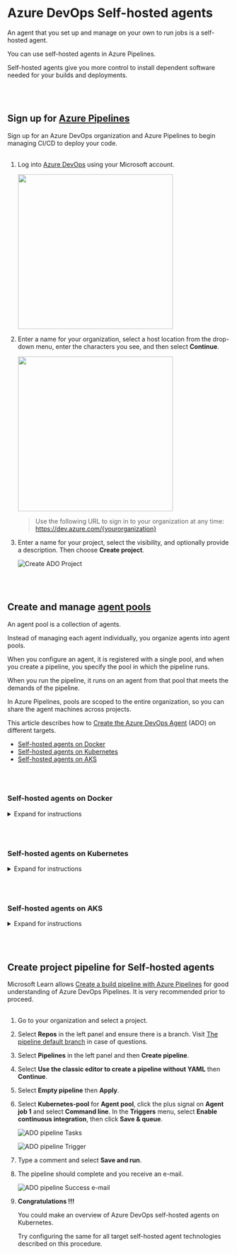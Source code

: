# Azure DevOps Self-hosted agents

An agent that you set up and manage on your own to run jobs is a self-hosted agent.

You can use self-hosted agents in Azure Pipelines.

Self-hosted agents give you more control to install dependent software needed for your builds and deployments.

<br><br>
## Sign up for [Azure Pipelines](https://learn.microsoft.com/en-us/azure/devops/pipelines/get-started/pipelines-sign-up?view=azure-devops)

Sign up for an Azure DevOps organization and Azure Pipelines to begin managing CI/CD to deploy your code. <br><br>

1. Log into [Azure DevOps](https://dev.azure.com/) using your Microsoft account.

   <img src="./images/ado-microsoft_account.png" width="350">

2. Enter a name for your organization, select a host location from the drop-down menu, enter the characters you see, and then select **Continue**.

   <img src="./images/ado-organization.png" width="350">

   > Use the following URL to sign in to your organization at any time: https://dev.azure.com/{yourorganization}

3. Enter a name for your project, select the visibility, and optionally provide a description. Then choose **Create project**.

   ![Create ADO Project](/images/ado-create_project.png)


<br><br>
## Create and manage [agent pools](https://learn.microsoft.com/en-us/azure/devops/pipelines/agents/pools-queues?view=azure-devops&tabs=yaml%2Cbrowser#create-agent-pools)

An agent pool is a collection of agents.

Instead of managing each agent individually, you organize agents into agent pools.

When you configure an agent, it is registered with a single pool, and when you create a pipeline, you specify the pool in which the pipeline runs.

When you run the pipeline, it runs on an agent from that pool that meets the demands of the pipeline.

In Azure Pipelines, pools are scoped to the entire organization, so you can share the agent machines across projects.

This article describes how to [Create the Azure DevOps Agent](https://learn.microsoft.com/en-us/azure/devops/pipelines/agents/pools-queues?view=azure-devops&tabs=yaml%2Cbrowser#create-agent-pools) (ADO) on different targets.

- [Self-hosted agents on Docker](#self-hosted-agents-on-docker)
- [Self-hosted agents on Kubernetes](#self-hosted-agents-on-kubernetes)
- [Self-hosted agents on AKS](#self-hosted-agents-on-aks)


<br><br>
### Self-hosted agents on **Docker**

<details>
<summary>Expand for instructions</summary>

<br><br>
To be successful and get the most of this section, you are encouraged to have the [Docker Runtime](https://docs.docker.com/docker-for-windows/install/) ready.
<br><br>

1. Go to your organization and select **Organization settings**.

   ![ADO Organization Settings](/images/ado-organization_settings.png)

2. Select **Agent pools** in the left panel under **Pipelines**.

   ![ADO Organization Settings Agent pools](/images/ado-organization_settings-agent_pools.png)

3. Select **Add pool**.

4. Select **Self-hosted** for **Pool type**, type **Docker-pool** as the **Name** of the agent pool and select **Create**.

   <img src="./images/docker-organization_settings-agent_pools-add.png" width="350">

5. Create in your machine a directory of your choice and navigate into it.

   > Picture for example only.

   ![Doker dir](/images/docker-local_dir.png)

6. Save the following content to file **```Dockerfile```**.

   ```
   FROM ubuntu:20.04
   RUN DEBIAN_FRONTEND=noninteractive apt-get update
   RUN DEBIAN_FRONTEND=noninteractive apt-get upgrade -y

   RUN DEBIAN_FRONTEND=noninteractive apt-get install -y -qq --no-install-recommends \
       apt-transport-https \
       apt-utils \
       ca-certificates \
       curl \
       git \
       iputils-ping \
       jq \
       lsb-release \
       software-properties-common

   RUN curl -sL https://aka.ms/InstallAzureCLIDeb | bash

   # Can be 'linux-x64', 'linux-arm64', 'linux-arm', 'rhel.6-x64'.
   ENV TARGETARCH=linux-x64

   WORKDIR /azp

   COPY ./start.sh .
   RUN chmod +x start.sh

   ENTRYPOINT [ "./start.sh" ]
   ```

7. Save the following content to file **```start.sh```**.

   ```
   #!/bin/bash
   set -e

   if [ -z "$AZP_URL" ]; then
       echo 1>&2 "error: missing AZP_URL environment variable"
       exit 1
   fi

   if [ -z "$AZP_TOKEN_FILE" ]; then
       if [ -z "$AZP_TOKEN" ]; then
           echo 1>&2 "error: missing AZP_TOKEN environment variable"
           exit 1
       fi

       AZP_TOKEN_FILE=/azp/.token
       echo -n $AZP_TOKEN > "$AZP_TOKEN_FILE"
   fi

   unset AZP_TOKEN

   if [ -n "$AZP_WORK" ]; then
       mkdir -p "$AZP_WORK"
   fi

   export AGENT_ALLOW_RUNASROOT="1"

   cleanup() {
       if [ -e config.sh ]; then
           print_header "Cleanup. Removing Azure Pipelines agent..."

           # If the agent has some running jobs, the configuration removal process will fail.
           # So, give it some time to finish the job.
           while true; do
               ./config.sh remove --unattended --auth PAT --token $(cat "$AZP_TOKEN_FILE") && break

               echo "Retrying in 30 seconds..."
               sleep 30
           done
       fi
   }

   print_header() {
       lightcyan='\033[1;36m'
       nocolor='\033[0m'
       echo -e "${lightcyan}$1${nocolor}"
   }

   # Let the agent ignore the token env variables
   export VSO_AGENT_IGNORE=AZP_TOKEN,AZP_TOKEN_FILE

   print_header "1. Determining matching Azure Pipelines agent..."

   AZP_AGENT_PACKAGES=$(curl -LsS \
       -u user:$(cat "$AZP_TOKEN_FILE") \
       -H 'Accept:application/json;' \
       "$AZP_URL/_apis/distributedtask/packages/agent?platform=$TARGETARCH&top=1")

   AZP_AGENT_PACKAGE_LATEST_URL=$(echo "$AZP_AGENT_PACKAGES" | jq -r '.value[0].downloadUrl')

   if [ -z "$AZP_AGENT_PACKAGE_LATEST_URL" -o "$AZP_AGENT_PACKAGE_LATEST_URL" == "null" ]; then
       echo 1>&2 "error: could not determine a matching Azure Pipelines agent"
       echo 1>&2 "check that account '$AZP_URL' is correct and the token is valid for that account"
       exit 1
   fi

   print_header "2. Downloading and extracting Azure Pipelines agent..."

   curl -LsS $AZP_AGENT_PACKAGE_LATEST_URL | tar -xz & wait $!

   source ./env.sh

   print_header "3. Configuring Azure Pipelines agent..."

   ./config.sh --unattended \
       --agent "${AZP_AGENT_NAME:-$(hostname)}" \
       --url "$AZP_URL" \
       --auth PAT \
       --token $(cat "$AZP_TOKEN_FILE") \
       --pool "${AZP_POOL:-Default}" \
       --work "${AZP_WORK:-_work}" \
       --replace \
       --acceptTeeEula & wait $!

   print_header "4. Running Azure Pipelines agent..."

   trap 'cleanup; exit 0' EXIT
   trap 'cleanup; exit 130' INT
   trap 'cleanup; exit 143' TERM

   chmod +x ./run-docker.sh

   # To be aware of TERM and INT signals call run.sh
   # Running it with the --once flag at the end will shut down the agent after the build is executed
   ./run-docker.sh "$@" & wait $!
   ```

8. Build the container and push it into a Container Registry repository of your choice.

   ```console
   docker build -t kledsonhugo/adoagent:latest .
   docker push kledsonhugo/adoagent:latest
   ```

   > **Warning**

   > Replace ```kledsonhugo``` by your Container Registry account.

9. Run the container.

   ```console
   docker run \
       -e AZP_URL=$AZP_URL \
       -e AZP_TOKEN=$AZP_TOKEN \
       -e AZP_POOL=Docker-pool \
       kledsonhugo/adoagent:latest
   ```

   > **Warning**

   > You need replace ```$AZP_URL``` and ```$AZP_TOKEN``` with your ADO url and token.

   > Replace ```kledsonhugo``` by your Container Registry account.

   | Env Var | Description |
   |----------|---------------|
   | `AZP_URL` | The URL of the Azure DevOps or Azure DevOps Server instance. |
   | `AZP_TOKEN` | [Personal Access Token](https://learn.microsoft.com/en-us/azure/devops/organizations/accounts/use-personal-access-tokens-to-authenticate?view=azure-devops&amp%3Btabs=Windows&tabs=Windows) (PAT) with Agent Pools (read, manage) scope, created by a user who has permission to configure agents, at AZP_URL. |

10. Go to your **Organization settings**, select **Agent pools** and select **Docker-pool**.

11. You should now see your Docker containers connected in the **Agents** menu.

    ![ADO agent pool with connected agent](/images/docker-agents_connected.png)

    > You can run multiple containers in paralel as you want. In the picture there are 2 running as example.

</details>

<br><br>
### Self-hosted agents on **Kubernetes**

<details>
<summary>Expand for instructions</summary>

<br><br>
A [Kubernetes](https://kubernetes.io/docs/tasks/tools/) active software is required to perform this setion.
<br><br>

1. Go to your organization and select **Organization settings**.

   ![ADO Organization Settings](/images/ado-organization_settings.png)

2. Select **Agent pools** in the left panel under **Pipelines**.

   ![ADO Organization Settings Agent pools](/images/ado-organization_settings-agent_pools.png)

3. Select **Add pool**.

4. Select **Self-hosted** for **Pool type**, type **Kubernetes-pool** as the **Name** of the agent pool and select **Create**.

   <img src="./images/kubernetes-organization_settings-agent_pools-add.png" width="350">

5. Create in your machine a directory of your choice and navigate into it.

   > Picture for example only.

   ![Doker dir](/images/kubernetes-local_dir.png)

6. Save the following content to file **```Dockerfile```**.

   ```
   FROM ubuntu:20.04
   RUN DEBIAN_FRONTEND=noninteractive apt-get update
   RUN DEBIAN_FRONTEND=noninteractive apt-get upgrade -y

   RUN DEBIAN_FRONTEND=noninteractive apt-get install -y -qq --no-install-recommends \
       apt-transport-https \
       apt-utils \
       ca-certificates \
       curl \
       git \
       iputils-ping \
       jq \
       lsb-release \
       software-properties-common

   RUN curl -sL https://aka.ms/InstallAzureCLIDeb | bash

   # Can be 'linux-x64', 'linux-arm64', 'linux-arm', 'rhel.6-x64'.
   ENV TARGETARCH=linux-x64

   WORKDIR /azp

   COPY ./start.sh .
   RUN chmod +x start.sh

   ENTRYPOINT [ "./start.sh" ]
   ```

7. Save the following content to file **```start.sh```**.

   ```
   #!/bin/bash
   set -e

   if [ -z "$AZP_URL" ]; then
       echo 1>&2 "error: missing AZP_URL environment variable"
       exit 1
   fi

   if [ -z "$AZP_TOKEN_FILE" ]; then
       if [ -z "$AZP_TOKEN" ]; then
           echo 1>&2 "error: missing AZP_TOKEN environment variable"
           exit 1
       fi

       AZP_TOKEN_FILE=/azp/.token
       echo -n $AZP_TOKEN > "$AZP_TOKEN_FILE"
   fi

   unset AZP_TOKEN

   if [ -n "$AZP_WORK" ]; then
       mkdir -p "$AZP_WORK"
   fi

   export AGENT_ALLOW_RUNASROOT="1"

   cleanup() {
       if [ -e config.sh ]; then
           print_header "Cleanup. Removing Azure Pipelines agent..."

           # If the agent has some running jobs, the configuration removal process will fail.
           # So, give it some time to finish the job.
           while true; do
               ./config.sh remove --unattended --auth PAT --token $(cat "$AZP_TOKEN_FILE") && break

               echo "Retrying in 30 seconds..."
               sleep 30
           done
       fi
   }

   print_header() {
       lightcyan='\033[1;36m'
       nocolor='\033[0m'
       echo -e "${lightcyan}$1${nocolor}"
   }

   # Let the agent ignore the token env variables
   export VSO_AGENT_IGNORE=AZP_TOKEN,AZP_TOKEN_FILE

   print_header "1. Determining matching Azure Pipelines agent..."

   AZP_AGENT_PACKAGES=$(curl -LsS \
       -u user:$(cat "$AZP_TOKEN_FILE") \
       -H 'Accept:application/json;' \
       "$AZP_URL/_apis/distributedtask/packages/agent?platform=$TARGETARCH&top=1")

   AZP_AGENT_PACKAGE_LATEST_URL=$(echo "$AZP_AGENT_PACKAGES" | jq -r '.value[0].downloadUrl')

   if [ -z "$AZP_AGENT_PACKAGE_LATEST_URL" -o "$AZP_AGENT_PACKAGE_LATEST_URL" == "null" ]; then
       echo 1>&2 "error: could not determine a matching Azure Pipelines agent"
       echo 1>&2 "check that account '$AZP_URL' is correct and the token is valid for that account"
       exit 1
   fi

   print_header "2. Downloading and extracting Azure Pipelines agent..."

   curl -LsS $AZP_AGENT_PACKAGE_LATEST_URL | tar -xz & wait $!

   source ./env.sh

   print_header "3. Configuring Azure Pipelines agent..."

   ./config.sh --unattended \
       --agent "${AZP_AGENT_NAME:-$(hostname)}" \
       --url "$AZP_URL" \
       --auth PAT \
       --token $(cat "$AZP_TOKEN_FILE") \
       --pool "${AZP_POOL:-Default}" \
       --work "${AZP_WORK:-_work}" \
       --replace \
       --acceptTeeEula & wait $!

   print_header "4. Running Azure Pipelines agent..."

   trap 'cleanup; exit 0' EXIT
   trap 'cleanup; exit 130' INT
   trap 'cleanup; exit 143' TERM

   chmod +x ./run-docker.sh

   # To be aware of TERM and INT signals call run.sh
   # Running it with the --once flag at the end will shut down the agent after the build is executed
   ./run-docker.sh "$@" & wait $!
   ```

8. Build the container and push it into a Container Registry repository of your choice.

   ```console
   docker build -t kledsonhugo/adoagent:latest .
   docker push kledsonhugo/adoagent:latest
   ```

   > **Warning**

   > Replace ```kledsonhugo``` by your Container Registry account.

9. Save the following content to file **```deployment.yml```**.

   ```
   apiVersion: apps/v1
   kind: Deployment
   metadata:
   name: adoagent-deployment
   spec:
   selector:
       matchLabels:
       app: adoagent
   replicas: 2
   template:
       metadata:
       labels:
           app: adoagent
       spec:
       containers:
       - name: adoagent
           image: kledsonhugo/adoagent:latest
           env:
           - name: AZP_URL
             value: https://dev.azure.com/csu-csa-appinnovation
           - name: AZP_TOKEN
             value: XXXXXXXXXXXXXXXXXXXXXXXXXXXXX
           - name: AZP_POOL
             value: Kubernetes-pool
   ```

   > **Warning**

   > You need replace values for vars ```AZP_URL``` and ```AZP_TOKEN``` with your ADO url and token.

   > Replace ```kledsonhugo``` by your Container Registry account.

   | Env Var | Description |
   |----------|---------------|
   | `AZP_URL` | The URL of the Azure DevOps or Azure DevOps Server instance. |
   | `AZP_TOKEN` | [Personal Access Token](https://learn.microsoft.com/en-us/azure/devops/organizations/accounts/use-personal-access-tokens-to-authenticate?view=azure-devops&amp%3Btabs=Windows&tabs=Windows) (PAT) with Agent Pools (read, manage) scope, created by a user who has permission to configure agents, at AZP_URL. |

10. Deploy the Kubernetes pods.

    ```console
    kubectl apply -f deployment.yml
    ```

11. Validate if the Kubernetes pods are running with command ```kubectl get pods -o wide```.

    ![ADO agent running](/images/kubernetes-pods_running.png)

12. Go to your **Organization settings**, select **Agent pools** and select **Kubernetes-pool**.

13. You should now see your Kubernetes pods connected in the **Agents** menu.

    ![ADO agent connected](/images/kubernetes-agents_connected.png)

    > You can run multiple pods as you want. In the picture there are 2 online as example only.

</details>

<br><br>
### Self-hosted agents on **AKS**

<details>
<summary>Expand for instructions</summary>

<br><br>
The [Azure Command-Line Interface (CLI)](https://learn.microsoft.com/en-us/cli/azure/what-is-azure-cli) is required to perform this section.
<br><br>

1. Go to your organization and select **Organization settings**.

   ![ADO Organization Settings](/images/ado-organization_settings.png)

2. Select **Agent pools** in the left panel under **Pipelines**.

   ![ADO Organization Settings Agent pools](/images/ado-organization_settings-agent_pools.png)

3. Select **Add pool**.

4. Select **Self-hosted** for **Pool type**, type **AKS-pool** as the **Name** of the agent pool and select **Create**.

   <img src="./images/aks-organization_settings-agent_pools-add.png" width="350">

5. Create in your machine a directory of your choice and navigate into it.

   > Picture for example only.

   ![Doker dir](/images/aks-local_dir.png)

6. Save the following content to file **```Dockerfile```**.

   ```
   FROM ubuntu:20.04
   RUN DEBIAN_FRONTEND=noninteractive apt-get update
   RUN DEBIAN_FRONTEND=noninteractive apt-get upgrade -y

   RUN DEBIAN_FRONTEND=noninteractive apt-get install -y -qq --no-install-recommends \
       apt-transport-https \
       apt-utils \
       ca-certificates \
       curl \
       git \
       iputils-ping \
       jq \
       lsb-release \
       software-properties-common

   RUN curl -sL https://aka.ms/InstallAzureCLIDeb | bash

   # Can be 'linux-x64', 'linux-arm64', 'linux-arm', 'rhel.6-x64'.
   ENV TARGETARCH=linux-x64

   WORKDIR /azp

   COPY ./start.sh .
   RUN chmod +x start.sh

   ENTRYPOINT [ "./start.sh" ]
   ```

7. Save the following content to file **```start.sh```**.

   ```
   #!/bin/bash
   set -e

   if [ -z "$AZP_URL" ]; then
       echo 1>&2 "error: missing AZP_URL environment variable"
       exit 1
   fi

   if [ -z "$AZP_TOKEN_FILE" ]; then
       if [ -z "$AZP_TOKEN" ]; then
           echo 1>&2 "error: missing AZP_TOKEN environment variable"
           exit 1
       fi

       AZP_TOKEN_FILE=/azp/.token
       echo -n $AZP_TOKEN > "$AZP_TOKEN_FILE"
   fi

   unset AZP_TOKEN

   if [ -n "$AZP_WORK" ]; then
       mkdir -p "$AZP_WORK"
   fi

   export AGENT_ALLOW_RUNASROOT="1"

   cleanup() {
       if [ -e config.sh ]; then
           print_header "Cleanup. Removing Azure Pipelines agent..."

           # If the agent has some running jobs, the configuration removal process will fail.
           # So, give it some time to finish the job.
           while true; do
           ./config.sh remove --unattended --auth PAT --token $(cat "$AZP_TOKEN_FILE") && break

           echo "Retrying in 30 seconds..."
           sleep 30
           done
       fi
   }

   print_header() {
       lightcyan='\033[1;36m'
       nocolor='\033[0m'
       echo -e "${lightcyan}$1${nocolor}"
   }

   # Let the agent ignore the token env variables
   export VSO_AGENT_IGNORE=AZP_TOKEN,AZP_TOKEN_FILE

   print_header "1. Determining matching Azure Pipelines agent..."

   AZP_AGENT_PACKAGES=$(curl -LsS \
       -u user:$(cat "$AZP_TOKEN_FILE") \
       -H 'Accept:application/json;' \
       "$AZP_URL/_apis/distributedtask/packages/agent?platform=$TARGETARCH&top=1")

   AZP_AGENT_PACKAGE_LATEST_URL=$(echo "$AZP_AGENT_PACKAGES" | jq -r '.value[0].downloadUrl')

   if [ -z "$AZP_AGENT_PACKAGE_LATEST_URL" -o "$AZP_AGENT_PACKAGE_LATEST_URL" == "null" ]; then
       echo 1>&2 "error: could not determine a matching Azure Pipelines agent"
       echo 1>&2 "check that account '$AZP_URL' is correct and the token is valid for that account"
       exit 1
   fi

   print_header "2. Downloading and extracting Azure Pipelines agent..."

   curl -LsS $AZP_AGENT_PACKAGE_LATEST_URL | tar -xz & wait $!

   source ./env.sh

   print_header "3. Configuring Azure Pipelines agent..."

   ./config.sh --unattended \
       --agent "${AZP_AGENT_NAME:-$(hostname)}" \
       --url "$AZP_URL" \
       --auth PAT \
       --token $(cat "$AZP_TOKEN_FILE") \
       --pool "${AZP_POOL:-Default}" \
       --work "${AZP_WORK:-_work}" \
       --replace \
       --acceptTeeEula & wait $!

   print_header "4. Running Azure Pipelines agent..."

   trap 'cleanup; exit 0' EXIT
   trap 'cleanup; exit 130' INT
   trap 'cleanup; exit 143' TERM

   chmod +x ./run-docker.sh

   # To be aware of TERM and INT signals call run.sh
   # Running it with the --once flag at the end will shut down the agent after the build is executed
   ./run-docker.sh "$@" & wait $!
   ```

8. Deploy and configure Azure Kubernetes Service (AKS).

   > Follow the steps in [Quickstart: Deploy an Azure Kubernetes Service (AKS) cluster](https://learn.microsoft.com/en-us/azure/container-registry/container-registry-get-started-portal).

9. Deploy and configure Azure Container Registry.

   > Follow the steps in [Quickstart: Create an Azure container registry](https://learn.microsoft.com/en-us/azure/container-registry/container-registry-get-started-portal).

   > After this, you can push and pull containers from Azure Container Registry.

10. Build the container and push it into a Container Registry repository of your choice.

    ```console
    docker build -t akspoolacr.azurecr.io/adoagent:latest .
    docker push akspoolacr.azurecr.io/adoagent:latest
    ```

    > **Warning**

    > Replace ```akspoolacr.azurecr.io``` by your Container Registry account and ensure you are logged to the Container registry.

11. Save the following content to file **```deployment.yml```**.

    ```
    apiVersion: apps/v1
    kind: Deployment
    metadata:
    name: adoagent-deployment
    spec:
    selector:
        matchLabels:
        app: adoagent
    replicas: 2
    template:
        metadata:
        labels:
            app: adoagent
        spec:
        containers:
        - name: adoagent
            image: akspoolacr.azurecr.io/adoagent:latest
            env:
            - name: AZP_URL
              value: https://dev.azure.com/csu-csa-appinnovation
            - name: AZP_TOKEN
              value: XXXXXXXXXXXXXXXXXXXXXXXXXXXXX
            - name: AZP_POOL
              value: AKS-pool
    ```

    > **Warning**

    > You need replace values for vars ```AZP_URL``` and ```AZP_TOKEN``` with your ADO url and token.

    > Replace ```akspoolacr.azurecr.io``` by your Container Registry account.

    | Env Var | Description |
    |----------|---------------|
    | `AZP_URL` | The URL of the Azure DevOps or Azure DevOps Server instance. |
    | `AZP_TOKEN` | [Personal Access Token](https://learn.microsoft.com/en-us/azure/devops/organizations/accounts/use-personal-access-tokens-to-authenticate?view=azure-devops&amp%3Btabs=Windows&tabs=Windows) (PAT) with Agent Pools (read, manage) scope, created by a user who has permission to configure agents, at AZP_URL. |

12. Connect to your AKS cluster.

    ```console
    az account set --subscription $AZ_SUBSCRIPTION_ID
    az aks get-credentials --resource-group $AZ_AKS_CLUSTER --name $AZ_AKS_CLUSTER
    ```

    > **Warning**

    > You need replace ```$AZ_SUBSCRIPTION_ID```, ```$AZ_AKS_CLUSTER```  and ```$AZ_AKS_CLUSTER``` with your proper values.

13. Deploy the AKS pods.

    ```console
    kubectl apply -f deployment.yml
    ```

14. Validate if the AKS pods are running with command ```kubectl get pods -o wide```.

    ![ADO agent running](/images/aks-pods_running.png)

15. Go to your **Organization settings**, select **Agent pools** and select **AKS-pool**.

16. You should now see your AKS pods connected in the **Agents** menu.

    ![ADO agent connected](/images/aks-agents_connected.png)

    > You can run multiple pods as you want. In the picture there are 2 online as example only.

</details>

<br><br>
## Create project pipeline for Self-hosted agents

Microsoft Learn allows [Create a build pipeline with Azure Pipelines](https://learn.microsoft.com/en-us/training/modules/create-a-build-pipeline/?view=azure-devops) for good understanding of Azure DevOps Pipelines. It is very recommended prior to proceed.<br><br>

1. Go to your organization and select a project.

2. Select **Repos** in the left panel and ensure there is a branch. Visit [The pipeline default branch](https://learn.microsoft.com/en-us/azure/devops/pipelines/process/pipeline-default-branch?view=azure-devops) in case of questions.

3. Select **Pipelines** in the left panel and then **Create pipeline**.

4. Select **Use the classic editor to create a pipeline without YAML** then **Continue**.

5. Select **Empty pipeline** then **Apply**.

6. Select **Kubernetes-pool** for **Agent pool**, click the plus signal on **Agent job 1** and select **Command line**. In the **Triggers** menu, select **Enable continuous integration**, then click **Save & queue**.

   ![ADO pipeline Tasks](/images/ado-pipeline-tasks.png)

   ![ADO pipeline Trigger](/images/ado-pipeline-trigger.png)

7. Type a comment and select **Save and run**.

8. The pipeline should complete and you receive an e-mail.

   ![ADO pipeline Success e-mail](/images/ado-pipeline-success_email.png)

9. **Congratulations !!!**

   You could make an overview of Azure DevOps self-hosted agents on Kubernetes.
   
   Try configuring the same for all target self-hosted agent technologies described on this procedure.